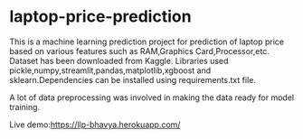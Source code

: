 # laptop-price-prediction

This is a machine learning prediction project for prediction of laptop price based on various features such as RAM,Graphics Card,Processor,etc.
Dataset has been downloaded from Kaggle.
Libraries used pickle,numpy,streamlit,pandas,matplotlib,xgboost and sklearn.Dependencies can be installed using requirements.txt file.

A lot of data preprocessing was involved in making the data ready for model training.

Live demo:https://llp-bhavya.herokuapp.com/
